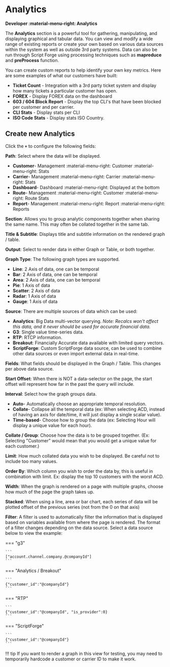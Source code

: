 # Analytics
**Developer :material-menu-right: Analytics**

The **Analytics** section is a powerful tool for gathering, manipulating, and displaying graphical and tabular data. You can view and modify a wide range of existing reports or create your own based on various data sources within the system as well as outside 3rd party systems. Data can also be run through Script Forge using processing techniques such as **mapreduce** and **preProcess** function. 

You can create custom reports to help identify your own key metrics. Here are some examples of what our customers have built:

* **Ticket Count** - Integration with a 3rd party ticket system and display how many tickets a particular customer has open.
* **FOREX** - Display FOREX data on the dashboard
* **603 / 604 Block Report** - Display the top CLI's that have been blocked per customer and per carrier.
* **CLI Stats** - Display stats per CLI
* **ISO Code Stats** - Display stats ISO Country.

## Create new Analytics
Click the **`+`** to configure the following fields:

**Path**: Select where the data will be displayed.

+ **Customer**- Management :material-menu-right: Customer :material-menu-right: Stats
+ **Carrier**- Management :material-menu-right: Carrier :material-menu-right: Stats
+ **Dashboard**- Dashboard :material-menu-right: Displayed at the bottom
+ **Route**- Management :material-menu-right: Customer :material-menu-right: Route Stats
+ **Report**- Management :material-menu-right: Report :material-menu-right: Reports

**Section**: Allows you to group analytic components together when sharing the same name. This may often be collated together in the same tab.

**Title & Subtitle**: Displays title and subtitle information on the rendered graph / table.

**Output**: Select to render data in either Graph or Table, or both together.

**Graph Type**: The following graph types are supported.

+ **Line**: 2 Axis of data, one can be temporal
+ **Bar**: 2 Axis of data, one can be temporal
+ **Area**: 2 Axis of data, one can be temporal
+ **Pie**: 1 Axis of data
+ **Scatter**: 2 Axis of data
+ **Radar**: 1 Axis of data
+ **Gauge**: 1 Axis of data

**Source**: There are multiple sources of data which can be used:

+ **Analytics**: Big Data multi-vector querying. *Note: Recalcs won't affect this data, and it never should be used for accurate financial data.*
+ **G3**: Single value time-series data.
+ **RTP**: RTCP information.
+ **Breakout**: Financially Accurate data available with limited query vectors.
+ **ScriptForge**: Custom ScriptForge data source, can be used to combine other data sources or even import external data in real-time.

**Fields**: What fields should be displayed in the Graph / Table. This changes per above data source.

**Start Offset**: When there is NOT a data-selector on the page, the start offset will represent how far in the past the query will include.

**Interval**: Select how the graph groups data. 

+ **Auto**- Automatically choose an appropriate temporal resolution.
+ **Collate**- Collapse all the temporal data (ex: When selecting ACD, instead of having an axis for date/time, it will just display a single scalar value).
+ **Time-based**- Choose how to group the data (ex: Selecting Hour will display a unique value for each hour).

**Collate / Group**: Choose how the data is to be grouped together. (Ex: Selecting "Customer" would mean that you would get a unique value for each customer.)

**Limit**: How much collated data you wish to be displayed. Be careful not to include too many values.

**Order By**: Which column you wish to order the data by, this is useful in combination with limit. Ex: display the top 10 customers with the worst ACD.

**Width**: When the graph is rendered on a page with multiple graphs, choose how much of the page the graph takes up.

**Stacked**: When using a line, area or bar chart, each series of data will be plotted offset of the previous series (not from the 0 on that axis)

**Filter**: A filter is used to automatically filter the information that is displayed based on variables available from where the page is rendered. The format of a filter changes depending on the data source. Select a data source below to view the example:

=== "g3"

    ```
    ["account.channel.company.@companyId"]
    ```
	
=== "Analytics / Breakout"

    ```
	{"customer_id":"@companyId"}
    ```
	
=== "RTP"

    ```
	{"customer_id":"@companyId", "is_provider":0}
    ```

=== "ScriptForge"

    ```
	{"customer_id":"@companyId"}
    ```

!!! tip
	If you want to render a graph in this view for testing, you may need to temporarily hardcode a customer or carrier ID to make it work.
